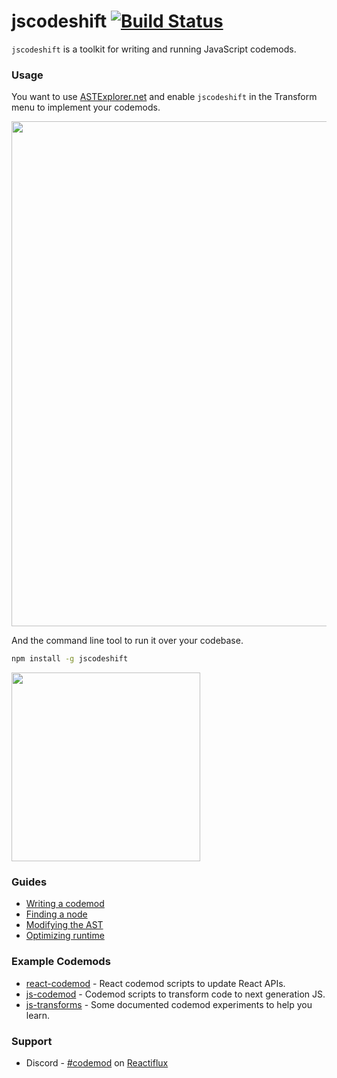 # jscodeshift [![Build Status](https://travis-ci.org/facebook/jscodeshift.svg?branch=master)](https://travis-ci.org/facebook/jscodeshift)

`jscodeshift` is a toolkit for writing and running JavaScript codemods.

### Usage

You want to use [ASTExplorer.net](http://astexplorer.net/) and enable `jscodeshift` in the Transform menu to implement your codemods.

<a href="http://astexplorer.net/"><img width="808" src="https://cloud.githubusercontent.com/assets/197597/18656125/6bf22e64-7ea3-11e6-9b96-d770c14b0d9d.png"></a>

And the command line tool to run it over your codebase.

```zsh
npm install -g jscodeshift
```

<a href="docs/writing-a-codemod.md"><img width="302" src="https://cloud.githubusercontent.com/assets/197597/18656034/7db256f2-7ea2-11e6-9dd3-42a20e6eedfd.png"></a>

### Guides

- [Writing a codemod](docs/writing-a-codemod.md)
- [Finding a node](docs/finding-a-node.md)
- [Modifying the AST](docs/modifying-the-ast.md)
- [Optimizing runtime](docs/optimizing-runtime.md)

### Example Codemods

- [react-codemod](https://github.com/reactjs/react-codemod) - React codemod scripts to update React APIs.
- [js-codemod](https://github.com/cpojer/js-codemod/) - Codemod scripts to transform code to next generation JS.
- [js-transforms](https://github.com/jhgg/js-transforms) - Some documented codemod experiments to help you learn.

### Support

* Discord - [#codemod](https://discordapp.com/channels/102860784329052160/103748721107292160) on [Reactiflux](http://www.reactiflux.com/)
